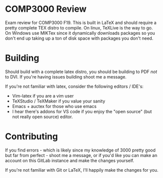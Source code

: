 # COMP3000 Review

Exam review for COMP3000 F19. 
This is built in LaTeX and should require a pretty complete TEX distro to compile. On linux, TeXLive is the way to go. On Windows use MIKTex since it dynamically downloads packages so you don't end up taking up a ton of disk space with packages you don't need.

# Building
Should build with a complete latex distro, you should be building to PDF *not* to DVI. If you're having issues building shoot me a message.

If you're not familiar with latex, consider the following editors / IDE's:

- Vim-latex if you are a vim user
- TeXStudio / TeXMaker if you value your sanity
- Emacs + auctex for those who use emacs
- I hear there's addons for VS code if you enjoy the "open source" (but not really open source) editor.

# Contributing
If you find errors - which is likely since my knowledge of 3000 pretty good but far from perfect - shoot me a message, or if you'd like you can make an account on this GitLab instance and make the changes yourself.

If you're not familiar with Git or LaTeX, I'll happily make the changes for you.

